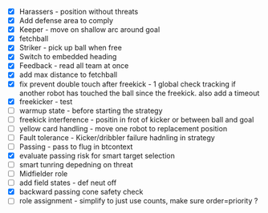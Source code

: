 - [x] Harassers - position without threats
- [x] Add defense area to comply
- [x] Keeper - move on shallow arc around goal
- [x] fetchball
- [x] Striker - pick up ball when free
- [x] Switch to embedded heading
- [x] Feedback - read all team at once
- [x] add max distance to fetchball
- [x] fix prevent double touch after freekick - 1 global check tracking if another robot has touched the ball since the freekick. also add a timeout
- [x] freekicker - test
- [ ] warmup state - before starting the strategy
- [ ] freekick interference - positin in frot of kicker or between ball and goal
- [ ] yellow card handling - move one robot to replacement position
- [ ] Fault tolerance - Kicker/dribbler failure hadnling in strategy
- [ ] Passing - pass to flug in btcontext
- [x] evaluate passing risk for smart target selection
- [ ] smart tunring depedning on threat
- [ ] Midfielder role
- [ ] add field states - def neut off
- [x] backward passing cone safety check
- [ ] role assignment - simplify to just use counts, make sure order=priority ?
